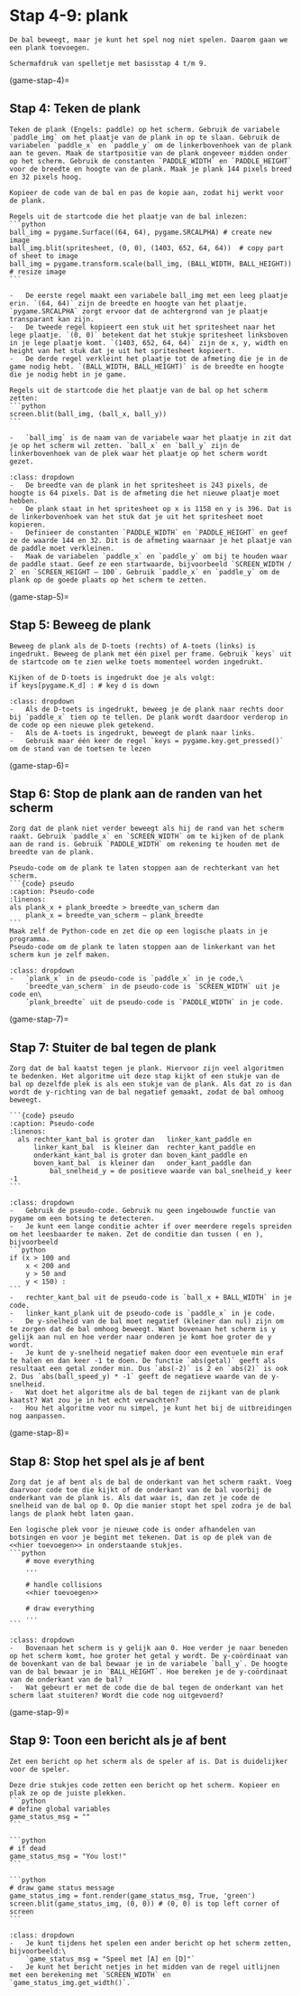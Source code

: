 # Stap 4-9: plank
```{pull-quote}
De bal beweegt, maar je kunt het spel nog niet spelen. Daarom gaan we een plank toevoegen.
````

```{figure} scherm3.png
Schermafdruk van spelletje met basisstap 4 t/m 9.
```

(game-stap-4)=
## Stap 4: Teken de plank

````{note} Opdracht
Teken de plank (Engels: paddle) op het scherm. Gebruik de variabele `paddle_img` om het plaatje van de plank in op te slaan. Gebruik de variabelen `paddle_x` en `paddle_y` om de linkerbovenhoek van de plank aan te geven. Maak de startpositie van de plank ongeveer midden onder op het scherm. Gebruik de constanten `PADDLE_WIDTH` en `PADDLE_HEIGHT` voor de breedte en hoogte van de plank. Maak je plank 144 pixels breed en 32 pixels hoog.
````

````{attention} Toelichting
Kopieer de code van de bal en pas de kopie aan, zodat hij werkt voor de plank.

Regels uit de startcode die het plaatje van de bal inlezen:
```python
ball_img = pygame.Surface((64, 64), pygame.SRCALPHA) # create new image
ball_img.blit(spritesheet, (0, 0), (1403, 652, 64, 64))  # copy part of sheet to image
ball_img = pygame.transform.scale(ball_img, (BALL_WIDTH, BALL_HEIGHT)) # resize image
```

-	De eerste regel maakt een variabele ball_img met een leeg plaatje erin. `(64, 64)` zijn de breedte en hoogte van het plaatje. `pygame.SRCALPHA` zorgt ervoor dat de achtergrond van je plaatje transparant kan zijn.
-	De tweede regel kopieert een stuk uit het spritesheet naar het lege plaatje. `(0, 0)` betekent dat het stukje spritesheet linksboven in je lege plaatje komt. `(1403, 652, 64, 64)` zijn de x, y, width en height van het stuk dat je uit het spritesheet kopieert.
-	De derde regel verkleint het plaatje tot de afmeting die je in de game nodig hebt. `(BALL_WIDTH, BALL_HEIGHT)` is de breedte en hoogte die je nodig hebt in je game.

Regels uit de startcode die het plaatje van de bal op het scherm zetten:
```python
screen.blit(ball_img, (ball_x, ball_y))
```

-	`ball_img` is de naam van de variabele waar het plaatje in zit dat je op het scherm wil zetten. `ball_x` en `ball_y` zijn de linkerbovenhoek van de plek waar het plaatje op het scherm wordt gezet.
````

````{hint} Tips
:class: dropdown
-	De breedte van de plank in het spritesheet is 243 pixels, de hoogte is 64 pixels. Dat is de afmeting die het nieuwe plaatje moet hebben.
-	De plank staat in het spritesheet op x is 1158 en y is 396. Dat is de linkerbovenhoek van het stuk dat je uit het spritesheet moet kopieren.
-	Definieer de constanten `PADDLE_WIDTH` en `PADDLE_HEIGHT` en geef ze de waarde 144 en 32. Dit is de afmeting waarnaar je het plaatje van de paddle moet verkleinen.
-	Maak de variabelen `paddle_x` en `paddle_y` om bij te houden waar de paddle staat. Geef ze een startwaarde, bijvoorbeeld `SCREEN_WIDTH / 2` en `SCREEN_HEIGHT – 100`. Gebruik `paddle_x` en `paddle_y` om de plank op de goede plaats op het scherm te zetten. 
````

(game-stap-5)=
## Stap 5: Beweeg de plank

````{note} Opdracht
Beweeg de plank als de D-toets (rechts) of A-toets (links) is ingedrukt. Beweeg de plank met één pixel per frame. Gebruik `keys` uit de startcode om te zien welke toets momenteel worden ingedrukt.
````

````{attention} Toelichting
Kijken of de D-toets is ingedrukt doe je als volgt:
if keys[pygame.K_d] : # key d is down
````

````{hint} Tips
:class: dropdown
-	Als de D-toets is ingedrukt, beweeg je de plank naar rechts door bij `paddle_x` tien op te tellen. De plank wordt daardoor verderop in de code op een nieuwe plek getekend.
-	Als de A-toets is ingedrukt, beweegt de plank naar links.
-	Gebruik maar één keer de regel `keys = pygame.key.get_pressed()` om de stand van de toetsen te lezen
````

(game-stap-6)=
## Stap 6: Stop de plank aan de randen van het scherm

````{note} Opdracht
Zorg dat de plank niet verder beweegt als hij de rand van het scherm raakt. Gebruik `paddle_x` en `SCREEN_WIDTH` om te kijken of de plank aan de rand is. Gebruik `PADDLE_WIDTH` om rekening te houden met de breedte van de plank.
````

````{attention} Toelichting
Pseudo-code om de plank te laten stoppen aan de rechterkant van het scherm.
```{code} pseudo
:caption: Pseudo-code
:linenos:
als plank_x + plank_breedte > breedte_van_scherm dan
    plank_x = breedte_van_scherm – plank_breedte
```
Maak zelf de Python-code en zet die op een logische plaats in je programma. 
Pseudo-code om de plank te laten stoppen aan de linkerkant van het scherm kun je zelf maken.
````

````{hint} Tips
:class: dropdown
-	`plank_x` in de pseudo-code is `paddle_x` in je code,\
    `breedte_van_scherm` in de pseudo-code is `SCREEN_WIDTH` uit je code en\
    `plank_breedte` uit de pseudo-code is `PADDLE_WIDTH` in je code. 
````

(game-stap-7)=
## Stap 7: Stuiter de bal tegen de plank

````{note} Opdracht
Zorg dat de bal kaatst tegen je plank. Hiervoor zijn veel algoritmen te bedenken. Het algoritme uit deze stap kijkt of een stukje van de bal op dezelfde plek is als een stukje van de plank. Als dat zo is dan wordt de y-richting van de bal negatief gemaakt, zodat de bal omhoog beweegt. 
````

````{attention} Toelichting
```{code} pseudo
:caption: Pseudo-code
:linenos:
  als rechter_kant_bal is groter dan   linker_kant_paddle en 
      linker_kant_bal  is kleiner dan  rechter_kant_paddle en
      onderkant_kant_bal is groter dan boven_kant_paddle en 
      boven_kant_bal  is kleiner dan   onder_kant_paddle dan
          bal_snelheid_y = de positieve waarde van bal_snelheid_y keer -1
```
````

````{hint} Tips
:class: dropdown
-	Gebruik de pseudo-code. Gebruik nu geen ingebouwde functie van pygame om een botsing te detecteren. 
-	Je kunt een lange conditie achter if over meerdere regels spreiden om het leesbaarder te maken. Zet de conditie dan tussen ( en ), bijvoorbeeld
```python
if (x > 100 and 
    x < 200 and 
    y > 50 and 
    y < 150) :
```
-	rechter_kant_bal uit de pseudo-code is `ball_x + BALL_WIDTH` in je code.
-	linker_kant_plank uit de pseudo-code is `paddle_x` in je code.
-	De y-snelheid van de bal moet negatief (kleiner dan nul) zijn om te zorgen dat de bal omhoog beweegt. Want bovenaan het scherm is y gelijk aan nul en hoe verder naar onderen je komt hoe groter de y wordt. 
-	Je kunt de y-snelheid negatief maken door een eventuele min eraf te halen en dan keer -1 te doen. De functie `abs(getal)` geeft als resultaat een getal zonder min. Dus `abs(-2)` is 2 en `abs(2)` is ook 2. Dus `abs(ball_speed_y) * -1` geeft de negatieve waarde van de y-snelheid. 
-	Wat doet het algoritme als de bal tegen de zijkant van de plank kaatst? Wat zou je in het echt verwachten?
-	Hou het algoritme voor nu simpel, je kunt het bij de uitbreidingen nog aanpassen. 
````

(game-stap-8)=
## Stap 8: Stop het spel als je af bent

````{note} Opdracht
Zorg dat je af bent als de bal de onderkant van het scherm raakt. Voeg daarvoor code toe die kijkt of de onderkant van de bal voorbij de onderkant van de plank is. Als dat waar is, dan zet je code de snelheid van de bal op 0. Op die manier stopt het spel zodra je de bal langs de plank hebt laten gaan.
````

````{attention} Toelichting
Een logische plek voor je nieuwe code is onder afhandelen van botsingen en voor je begint met tekenen. Dat is op de plek van de <<hier toevoegen>> in onderstaande stukjes.
```python
    # move everything
    ...

    # handle collisions
    <<hier toevoegen>>

    # draw everything
    ...
```
````

````{hint} Tips
:class: dropdown
-	Bovenaan het scherm is y gelijk aan 0. Hoe verder je naar beneden op het scherm komt, hoe groter het getal y wordt. De y-coördinaat van de bovenkant van de bal bewaar je in de variabele `ball_y`. De hoogte van de bal bewaar je in `BALL_HEIGHT`. Hoe bereken je de y-coördinaat van de onderkant van de bal?
-	Wat gebeurt er met de code die de bal tegen de onderkant van het scherm laat stuiteren? Wordt die code nog uitgevoerd? 
````

(game-stap-9)=
## Stap 9: Toon een bericht als je af bent

````{note} Opdracht
Zet een bericht op het scherm als de speler af is. Dat is duidelijker voor de speler.
````

````{attention} Toelichting
Deze drie stukjes code zetten een bericht op het scherm. Kopieer en plak ze op de juiste plekken.
```python
# define global variables
game_status_msg = ""
```

```python
# if dead
game_status_msg = "You lost!"
```

```python
# draw game status message
game_status_img = font.render(game_status_msg, True, 'green')
screen.blit(game_status_img, (0, 0)) # (0, 0) is top left corner of screen
```
````

````{hint} Tips
:class: dropdown
-	Je kunt tijdens het spelen een ander bericht op het scherm zetten, bijvoorbeeld:\
    `game_status_msg = "Speel met [A] en [D]"`
-	Je kunt het bericht netjes in het midden van de regel uitlijnen met een berekening met `SCREEN_WIDTH` en `game_status_img.get_width()`.
````
